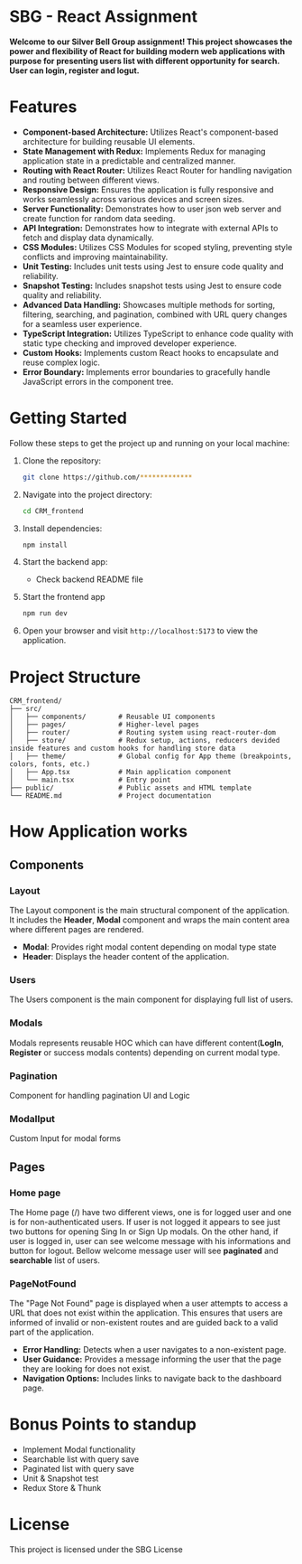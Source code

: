 # SBG - React Assignment

**Welcome to our Silver Bell Group assignment! This project showcases the power and flexibility of React for building modern web applications with purpose for presenting users list with different opportunity for search. User can login, register and logut.**

# Features

- **Component-based Architecture:** Utilizes React's component-based architecture for building reusable UI elements.
- **State Management with Redux:** Implements Redux for managing application state in a predictable and centralized manner.
- **Routing with React Router:** Utilizes React Router for handling navigation and routing between different views.
- **Responsive Design:** Ensures the application is fully responsive and works seamlessly across various devices and screen sizes.
- **Server Functionality:** Demonstrates how to user json web server and create function for random data seeding.
- **API Integration:** Demonstrates how to integrate with external APIs to fetch and display data dynamically.
- **CSS Modules:** Utilizes CSS Modules for scoped styling, preventing style conflicts and improving maintainability.
- **Unit Testing:** Includes unit tests using Jest to ensure code quality and reliability.
- **Snapshot Testing:** Includes snapshot tests using Jest to ensure code quality and reliability.
- **Advanced Data Handling:** Showcases multiple methods for sorting, filtering, searching, and pagination, combined with URL query changes for a seamless user experience.
- **TypeScript Integration:** Utilizes TypeScript to enhance code quality with static type checking and improved developer experience.
- **Custom Hooks:** Implements custom React hooks to encapsulate and reuse complex logic.
- **Error Boundary:** Implements error boundaries to gracefully handle JavaScript errors in the component tree.

# Getting Started

Follow these steps to get the project up and running on your local machine:

1. Clone the repository:

   ```bash
   git clone https://github.com/*************
   ```

2. Navigate into the project directory:

   ```bash
   cd CRM_frontend
   ```

3. Install dependencies:

   ```bash
   npm install
   ```


4. Start the backend app:
    - Check backend README file

5. Start the frontend app

     ```bash
     npm run dev
     ```

6. Open your browser and visit `http://localhost:5173` to view the application.

# Project Structure

```
CRM_frontend/
├── src/
│   ├── components/        # Reusable UI components
│   ├── pages/             # Higher-level pages
│   ├── router/            # Routing system using react-router-dom
│   ├── store/             # Redux setup, actions, reducers devided inside features and custom hooks for handling store data
│   ├── theme/             # Global config for App theme (breakpoints, colors, fonts, etc.)
│   ├── App.tsx            # Main application component
│   └── main.tsx           # Entry point
├── public/                # Public assets and HTML template
└── README.md              # Project documentation
```

# How Application works

## Components

### Layout

The Layout component is the main structural component of the application. It includes the **Header**, **Modal** component and wraps the main content area where different pages are rendered.

- **Modal**: Provides right modal content depending on modal type state
- **Header**: Displays the header content of the application.

### Users

The Users component is the main component for displaying full list of users. 

### Modals

Modals represents reusable HOC which can have different content(**LogIn**, **Register** or success modals contents) depending on current modal type.


### Pagination

Component for handling pagination UI and Logic

### ModalIput

Custom Input for modal forms

## Pages

### Home page

The Home page (/) have two different views, one is for logged user and one is for non-authenticated users.
If user is not logged it appears to see just two buttons for opening Sing In or Sign Up modals.
On the other hand, if user is logged in, user can see welcome message with his informations and button for logout. Bellow welcome message user will see **paginated** and **searchable** list of users.

### PageNotFound

The "Page Not Found" page is displayed when a user attempts to access a URL that does not exist within the application. This ensures that users are informed of invalid or non-existent routes and are guided back to a valid part of the application.

- **Error Handling:** Detects when a user navigates to a non-existent page.
- **User Guidance:** Provides a message informing the user that the page they are looking for does not exist.
- **Navigation Options:** Includes links to navigate back to the dashboard page.

# Bonus Points to standup

- Implement Modal functionality
- Searchable list with query save
- Paginated list with query save
- Unit & Snapshot test
- Redux Store & Thunk

# License

This project is licensed under the SBG License
